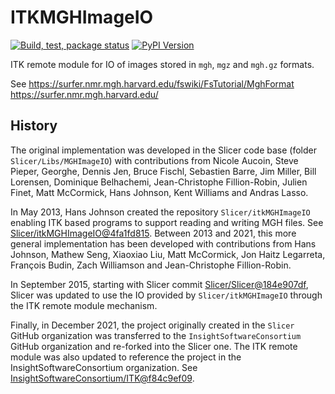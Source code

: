 ITKMGHImageIO
=============

[![Build, test, package status](https://github.com/InsightSoftwareConsortium/ITKMGHImageIO/actions/workflows/build-test-package.yml/badge.svg)](https://github.com/InsightSoftwareConsortium/ITKMGHImageIO/actions/workflows/build-test-package.yml)
[![PyPI Version](https://img.shields.io/pypi/v/itk-iomgh.svg)](https://pypi.python.org/pypi/itk-iomgh)

ITK remote module for IO of images stored in `mgh`, `mgz` and `mgh.gz` formats.

See https://surfer.nmr.mgh.harvard.edu/fswiki/FsTutorial/MghFormat
    https://surfer.nmr.mgh.harvard.edu/

## History

The original implementation was developed in the Slicer code base (folder `Slicer/Libs/MGHImageIO`)
with contributions from Nicole Aucoin, Steve Pieper, Georghe, Dennis Jen, Bruce Fischl, Sebastien Barre, Jim Miller, Bill Lorensen,
Dominique Belhachemi, Jean-Christophe Fillion-Robin, Julien Finet, Matt McCormick, Hans Johnson, Kent Williams
and Andras Lasso.

In May 2013, Hans Johnson created the repository `Slicer/itkMGHImageIO` enabling ITK
based programs to support reading and writing MGH files. See [Slicer/itkMGHImageIO@4fa1fd815](https://github.com/InsightSoftwareConsortium/ITKMGHImageIO/commit/4fa1fd8155a697bdd1a2c73f475178220d9fb09f). Between 2013 and 2021, this
more general implementation has been developed with contributions from Hans Johnson, Mathew Seng, Xiaoxiao Liu, Matt McCormick, Jon Haitz Legarreta, François Budin, Zach Williamson and Jean-Christophe Fillion-Robin.

In September 2015, starting with Slicer commit [Slicer/Slicer@184e907df](https://github.com/Slicer/Slicer/commit/184e907df), Slicer was updated to use the IO provided by `Slicer/itkMGHImageIO` through the ITK remote module mechanism.

Finally, in December 2021, the project originally created in the `Slicer` GitHub organization was transferred to the `InsightSoftwareConsortium` GitHub organization and re-forked into the Slicer one. The
ITK remote module was also updated to reference the project in the InsightSoftwareConsortium organization. See [InsightSoftwareConsortium/ITK@f84c9ef09](https://github.com/InsightSoftwareConsortium/ITK/commit/f84c9ef0903ff662e6716db2b138509505e85072).

